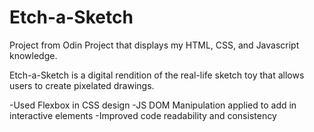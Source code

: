 # Etch-a-Sketch

Project from Odin Project that displays my HTML, CSS, and Javascript knowledge.

Etch-a-Sketch is a digital rendition of the real-life sketch toy that allows users to create pixelated drawings.

-Used Flexbox in CSS design
-JS DOM Manipulation applied to add in interactive elements
-Improved code readability and consistency
